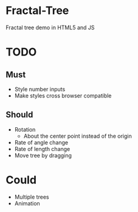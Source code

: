 # Fractal-Tree

Fractal tree demo in HTML5 and JS

# TODO

## Must

- Style number inputs
- Make styles cross browser compatible

## Should

- Rotation
  - About the center point instead of the origin
- Rate of angle change
- Rate of length change 
- Move tree by dragging

# Could

- Multiple trees
- Animation
